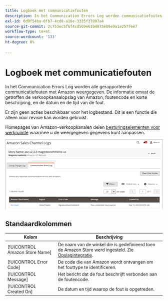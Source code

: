 ```yaml
---
title: Logboek met communicatiefouten
description: In het Communication Errors Log worden communicatiefouten weergegeven tussen Amazon en [!DNL Commerce].
exl-id: 0d9f54ba-0fb7-4cd8-a18e-3335f37097a4
source-git-commit: 2c753ec5f6f4cd509e61b4875e09e9a1a2577ee7
workflow-type: tm+mt
source-wordcount: '133'
ht-degree: 0%

---
```


# Logboek met communicatiefouten

In het Communication Errors Log worden alle gerapporteerde communicatiefouten met Amazon weergegeven. De informatie omvat de getroffen de verkoopkanaalopslag van Amazon, foutencode en korte beschrijving, en de datum en de tijd van de fout.

Er zijn geen acties beschikbaar voor het logbestand. Dit is een functie die alleen voor revisie kan worden gebruikt.

Homepages van Amazon-verkoopkanalen delen [besturingselementen voor werkruimte](./workspace-controls.md) waarmee u de weergegeven gegevens kunt aanpassen.

![Logboek met communicatiefouten](assets/amazon-comm-errors-log.png)

## Standaardkolommen

| Kolom | Beschrijving |
|--- |--- |
| [!UICONTROL Amazon Store Name] | De naam van de winkel die is gedefinieerd toen de Amazon Store werd ingesteld. Zie [Opslagintegratie](./store-integration.md). |
| [!UICONTROL Error Code] | De code die van Amazon wordt ontvangen om het fouttype te identificeren. |
| [!UICONTROL Message] | Het bericht dat de fout beschrijft verbonden aan de foutencode. |
| [!UICONTROL Created On] | De datum en tijd waarop de fout is opgetreden. |
